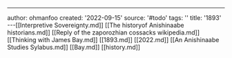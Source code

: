 ---
author: ohmanfoo
created: '2022-09-15'
source: '#todo'
tags: ''
title: '1893'
---[[Interpretive Sovereignty.md]]
[[The historyof Anishinaabe historians.md]]
[[Reply of the zaporozhian cossacks wikipedia.md]]
[[Thinking with James Bay.md]]
[[1893.md]]
[[2022.md]]
[[An Anishinaabe Studies Sylabus.md]]
[[Bay.md]]
[[history.md]]
